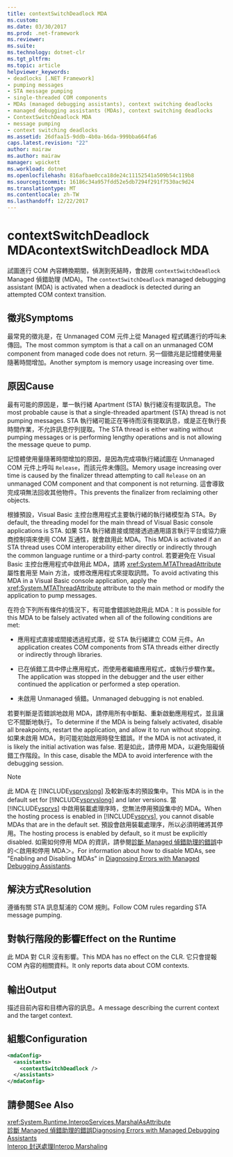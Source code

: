 ```yaml
---
title: contextSwitchDeadlock MDA
ms.custom: 
ms.date: 03/30/2017
ms.prod: .net-framework
ms.reviewer: 
ms.suite: 
ms.technology: dotnet-clr
ms.tgt_pltfrm: 
ms.topic: article
helpviewer_keywords:
- deadlocks [.NET Framework]
- pumping messages
- STA message pumping
- single-threaded COM components
- MDAs (managed debugging assistants), context switching deadlocks
- managed debugging assistants (MDAs), context switching deadlocks
- ContextSwitchDeadlock MDA
- message pumping
- context switching deadlocks
ms.assetid: 26dfaa15-9ddb-4b0a-b6da-999bba664fa6
caps.latest.revision: "22"
author: mairaw
ms.author: mairaw
manager: wpickett
ms.workload: dotnet
ms.openlocfilehash: 816afbae0cca18de24c11152541a509b54c119b8
ms.sourcegitcommit: 16186c34a957fdd52e5db7294f291f7530ac9d24
ms.translationtype: MT
ms.contentlocale: zh-TW
ms.lasthandoff: 12/22/2017
---
```

# <a name="contextswitchdeadlock-mda"></a><span data-ttu-id="ab75b-102">contextSwitchDeadlock MDA</span><span class="sxs-lookup"><span data-stu-id="ab75b-102">contextSwitchDeadlock MDA</span></span>
<span data-ttu-id="ab75b-103">試圖進行 COM 內容轉換期間，偵測到死結時，會啟用 `contextSwitchDeadlock` Managed 偵錯助理 (MDA)。</span><span class="sxs-lookup"><span data-stu-id="ab75b-103">The `contextSwitchDeadlock` managed debugging assistant (MDA) is activated when a deadlock is detected during an attempted COM context transition.</span></span>  
  
## <a name="symptoms"></a><span data-ttu-id="ab75b-104">徵兆</span><span class="sxs-lookup"><span data-stu-id="ab75b-104">Symptoms</span></span>  
 <span data-ttu-id="ab75b-105">最常見的徵兆是，在 Unmanaged COM 元件上從 Managed 程式碼進行的呼叫未傳回。</span><span class="sxs-lookup"><span data-stu-id="ab75b-105">The most common symptom is that a call on an unmanaged COM component from managed code does not return.</span></span>  <span data-ttu-id="ab75b-106">另一個徵兆是記憶體使用量隨著時間增加。</span><span class="sxs-lookup"><span data-stu-id="ab75b-106">Another symptom is memory usage increasing over time.</span></span>  
  
## <a name="cause"></a><span data-ttu-id="ab75b-107">原因</span><span class="sxs-lookup"><span data-stu-id="ab75b-107">Cause</span></span>  
 <span data-ttu-id="ab75b-108">最有可能的原因是，單一執行緒 Apartment (STA) 執行緒沒有提取訊息。</span><span class="sxs-lookup"><span data-stu-id="ab75b-108">The most probable cause is that a single-threaded apartment (STA) thread is not pumping messages.</span></span> <span data-ttu-id="ab75b-109">STA 執行緒可能正在等待而沒有提取訊息，或是正在執行長時間作業，不允許訊息佇列提取。</span><span class="sxs-lookup"><span data-stu-id="ab75b-109">The STA thread is either waiting without pumping messages or is performing lengthy operations and is not allowing the message queue to pump.</span></span>  
  
 <span data-ttu-id="ab75b-110">記憶體使用量隨著時間增加的原因，是因為完成項執行緒試圖在 Unmanaged COM 元件上呼叫 `Release`，而該元件未傳回。</span><span class="sxs-lookup"><span data-stu-id="ab75b-110">Memory usage increasing over time is caused by the finalizer thread attempting to call `Release` on an unmanaged COM component and that component is not returning.</span></span>  <span data-ttu-id="ab75b-111">這會導致完成項無法回收其他物件。</span><span class="sxs-lookup"><span data-stu-id="ab75b-111">This prevents the finalizer from reclaiming other objects.</span></span>  
  
 <span data-ttu-id="ab75b-112">根據預設，Visual Basic 主控台應用程式主要執行緒的執行緒模型為 STA。</span><span class="sxs-lookup"><span data-stu-id="ab75b-112">By default, the threading model for the main thread of Visual Basic console applications is STA.</span></span> <span data-ttu-id="ab75b-113">如果 STA 執行緒直接或間接透過通用語言執行平台或協力廠商控制項來使用 COM 互通性，就會啟用此 MDA。</span><span class="sxs-lookup"><span data-stu-id="ab75b-113">This MDA is activated if an STA thread uses COM interoperability either directly or indirectly through the common language runtime or a third-party control.</span></span>  <span data-ttu-id="ab75b-114">若要避免在 Visual Basic 主控台應用程式中啟用此 MDA，請將 <xref:System.MTAThreadAttribute> 屬性套用至 Main 方法，或修改應用程式來提取訊問。</span><span class="sxs-lookup"><span data-stu-id="ab75b-114">To avoid activating this MDA in a Visual Basic console application, apply the <xref:System.MTAThreadAttribute> attribute to the main method or modify the application to pump messages.</span></span>  
  
 <span data-ttu-id="ab75b-115">在符合下列所有條件的情況下，有可能會錯誤地啟用此 MDA：</span><span class="sxs-lookup"><span data-stu-id="ab75b-115">It is possible for this MDA to be falsely activated when all of the following conditions are met:</span></span>  
  
-   <span data-ttu-id="ab75b-116">應用程式直接或間接透過程式庫，從 STA 執行緒建立 COM 元件。</span><span class="sxs-lookup"><span data-stu-id="ab75b-116">An application creates COM components from STA threads either directly or indirectly through libraries.</span></span>  
  
-   <span data-ttu-id="ab75b-117">已在偵錯工具中停止應用程式，而使用者繼續應用程式，或執行步驟作業。</span><span class="sxs-lookup"><span data-stu-id="ab75b-117">The application was stopped in the debugger and the user either continued the application or performed a step operation.</span></span>  
  
-   <span data-ttu-id="ab75b-118">未啟用 Unmanaged 偵錯。</span><span class="sxs-lookup"><span data-stu-id="ab75b-118">Unmanaged debugging is not enabled.</span></span>  
  
 <span data-ttu-id="ab75b-119">若要判斷是否錯誤地啟用 MDA，請停用所有中斷點、重新啟動應用程式，並且讓它不間斷地執行。</span><span class="sxs-lookup"><span data-stu-id="ab75b-119">To determine if the MDA is being falsely activated, disable all breakpoints, restart the application, and allow it to run without stopping.</span></span> <span data-ttu-id="ab75b-120">如果未啟用 MDA，則可能初始啟用時發生錯誤。</span><span class="sxs-lookup"><span data-stu-id="ab75b-120">If the MDA is not activated, it is likely the initial activation was false.</span></span> <span data-ttu-id="ab75b-121">若是如此，請停用 MDA，以避免阻礙偵錯工作階段。</span><span class="sxs-lookup"><span data-stu-id="ab75b-121">In this case, disable the MDA to avoid interference with the debugging session.</span></span>  
  
> [!NOTE]
>  <span data-ttu-id="ab75b-122">此 MDA 在 [!INCLUDE[vsprvslong](../../../includes/vsprvslong-md.md)] 及較新版本的預設集中。</span><span class="sxs-lookup"><span data-stu-id="ab75b-122">This MDA is in the default set for [!INCLUDE[vsprvslong](../../../includes/vsprvslong-md.md)] and later versions.</span></span> <span data-ttu-id="ab75b-123">當 [!INCLUDE[vsprvs](../../../includes/vsprvs-md.md)] 中啟用裝載處理序時，您無法停用預設集中的 MDA。</span><span class="sxs-lookup"><span data-stu-id="ab75b-123">When the hosting process is enabled in [!INCLUDE[vsprvs](../../../includes/vsprvs-md.md)], you cannot disable MDAs that are in the default set.</span></span> <span data-ttu-id="ab75b-124">預設會啟用裝載處理序，所以必須明確將其停用。</span><span class="sxs-lookup"><span data-stu-id="ab75b-124">The hosting process is enabled by default, so it must be explicitly disabled.</span></span> <span data-ttu-id="ab75b-125">如需如何停用 MDA 的資訊，請參閱[診斷 Managed 偵錯助理的錯誤](../../../docs/framework/debug-trace-profile/diagnosing-errors-with-managed-debugging-assistants.md)中的＜啟用和停用 MDA＞。</span><span class="sxs-lookup"><span data-stu-id="ab75b-125">For information about how to disable MDAs, see "Enabling and Disabling MDAs" in [Diagnosing Errors with Managed Debugging Assistants](../../../docs/framework/debug-trace-profile/diagnosing-errors-with-managed-debugging-assistants.md).</span></span>  
  
## <a name="resolution"></a><span data-ttu-id="ab75b-126">解決方式</span><span class="sxs-lookup"><span data-stu-id="ab75b-126">Resolution</span></span>  
 <span data-ttu-id="ab75b-127">遵循有關 STA 訊息幫浦的 COM 規則。</span><span class="sxs-lookup"><span data-stu-id="ab75b-127">Follow COM rules regarding STA message pumping.</span></span>  
  
## <a name="effect-on-the-runtime"></a><span data-ttu-id="ab75b-128">對執行階段的影響</span><span class="sxs-lookup"><span data-stu-id="ab75b-128">Effect on the Runtime</span></span>  
 <span data-ttu-id="ab75b-129">此 MDA 對 CLR 沒有影響。</span><span class="sxs-lookup"><span data-stu-id="ab75b-129">This MDA has no effect on the CLR.</span></span> <span data-ttu-id="ab75b-130">它只會提報 COM 內容的相關資料。</span><span class="sxs-lookup"><span data-stu-id="ab75b-130">It only reports data about COM contexts.</span></span>  
  
## <a name="output"></a><span data-ttu-id="ab75b-131">輸出</span><span class="sxs-lookup"><span data-stu-id="ab75b-131">Output</span></span>  
 <span data-ttu-id="ab75b-132">描述目前內容和目標內容的訊息。</span><span class="sxs-lookup"><span data-stu-id="ab75b-132">A message describing the current context and the target context.</span></span>  
  
## <a name="configuration"></a><span data-ttu-id="ab75b-133">組態</span><span class="sxs-lookup"><span data-stu-id="ab75b-133">Configuration</span></span>  
  
```xml  
<mdaConfig>  
  <assistants>  
    <contextSwitchDeadlock />  
  </assistants>  
</mdaConfig>  
```  
  
## <a name="see-also"></a><span data-ttu-id="ab75b-134">請參閱</span><span class="sxs-lookup"><span data-stu-id="ab75b-134">See Also</span></span>  
 <xref:System.Runtime.InteropServices.MarshalAsAttribute>  
 [<span data-ttu-id="ab75b-135">診斷 Managed 偵錯助理的錯誤</span><span class="sxs-lookup"><span data-stu-id="ab75b-135">Diagnosing Errors with Managed Debugging Assistants</span></span>](../../../docs/framework/debug-trace-profile/diagnosing-errors-with-managed-debugging-assistants.md)  
 [<span data-ttu-id="ab75b-136">Interop 封送處理</span><span class="sxs-lookup"><span data-stu-id="ab75b-136">Interop Marshaling</span></span>](../../../docs/framework/interop/interop-marshaling.md)
